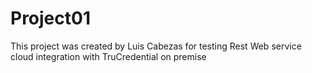# Project01
This project was created by Luis Cabezas for testing Rest Web service cloud integration with TruCredential on premise
